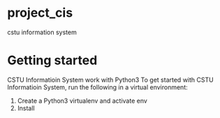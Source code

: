 # project_cis
cstu information system
# Getting started
CSTU Informatioin System work with Python3
To get started with CSTU Informatioin System, run the following in a virtual environment:
1. Create a Python3 virtualenv and activate env
2. Install 


